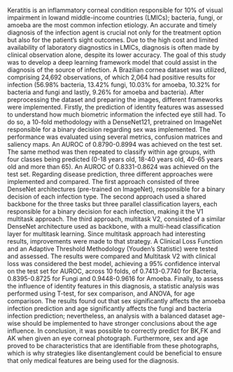 Keratitis is an inflammatory corneal condition responsible for 10% of visual impairment in lowand
middle-income countries (LMICs); bacteria, fungi, or amoeba are the most common infection
etiology. An accurate and timely diagnosis of the infection agent is crucial not only for the treatment
option but also for the patient’s sight outcomes. Due to the high cost and limited availability
of laboratory diagnostics in LMICs, diagnosis is often made by clinical observation alone, despite
its lower accuracy. The goal of this study was to develop a deep learning framework model that
could assist in the diagnosis of the source of infection.
A Brazilian cornea dataset was utilized, comprising 24,692 observations, of which 2,064 had
positive results for infection (56.98% bacteria, 13.42% fungi, 10.03% for amoeba, 10.32% for
bacteria and fungi and lastly, 9.26% for amoeba and bacteria).
After preprocessing the dataset and preparing the images, different frameworks were implemented.
Firstly, the prediction of identity features was assessed to understand how much biometric
information the infected eye still had. To do so, a 10-fold methodology with a DenseNet121, pretrained
on ImageNet responsible for a binary decision regarding sex was implemented. The performance
was evaluated using several metrics, confusion matrices and saliency maps. An AUROC
of 0.8790-0.8994 was achieved on the test set. The same method was then repeated to classify
within age groups, with four classes being predicted (0-18 years old, 18-40 years old, 40-65 years
old and more than 65). An AUROC of 0.8331-0.8624 was achieved on the test set.
Regarding disease prediction, three different approaches were implemented and compared.
The first approach consisted of three DenseNet architectures (pre-trained on ImageNet), responsible
for a binary decision of each infection type. The second approach used a shared backbone
for the three tasks but three parallel classification layers, each responsible for a binary decision for
each infection, making it the V1 multitask approach. The third approach, multitask V2, consisted
of a similar DenseNet architecture used as backbone, with a multi-head classification layer for
multitask learning. Since multitask approach had interesting results, improvements were made to
that strategy. A Clinical Loss Function and an Adaptive Threshold Methodology (Youden’s Statistic)
were tested and assessed. The results were compared and Multitask V2 with clinical loss was
considered the best model, achieving a 95% confidence interval on the test set for AUROC, across
10 folds, of 0.7413-0.7740 for Bacteria, 0.8395-0.8725 for Fungi and 0.9448-0.9616 for Amoeba.
Finally, to assess the influence of identity features in this diagnosis, a statistic analysis was
performed using T-test, for sex comparison, and ANOVA, for age comparison. The results found
out that sex significantly affects the amoeba infection prediction and age significantly affects the
fungi and bacteria infection prediction; nevertheless, an analysis with a balanced dataset age-wise
should be implemented to have stronger conclusions about the age influence.
In conclusion, it was possible to correctly predict for BK,FK and AK when given an eye
corneal photograph. Furthermore, sex and age proved to be characteristics that are identifiable
from these photographs, which is why strategies like disentanglement could be beneficial to ensure
that only medical features are being used for the diagnosis.
